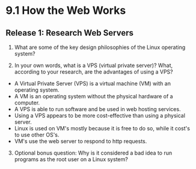 # 9.1 How the Web Works

## Release 1: Research Web Servers

1. What are some of the key design philosophies of the Linux operating system?

2. In your own words, what is a VPS (virtual private server)? What, according to your research, are the advantages of using a VPS?
* A Virtual Private Server (VPS) is a virtual machine (VM) with an operating system.
* A VM is an operating system without the physical hardware of a computer.
* A VPS is able to run software and be used in web hosting services.
* Using a VPS appears to be more cost-effective than using a physical server.
* Linux is used on VM's mostly because it is free to do so, while it cost's to use other OS's.
* VM's use the web server to respond to http requests.

3. Optional bonus question: Why is it considered a bad idea to run programs as the root user on a Linux system?